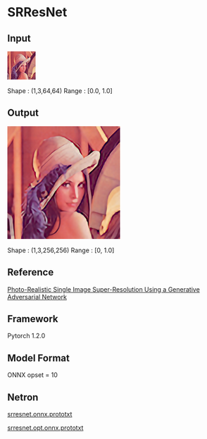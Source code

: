# SRResNet

## Input

![Input](lenna.png)

Shape : (1,3,64,64)
Range : [0.0, 1.0]

## Output

![Output](output.png)

Shape : (1,3,256,256)
Range : [0, 1.0]

## Reference

[Photo-Realistic Single Image Super-Resolution Using a Generative Adversarial Network](https://github.com/twtygqyy/pytorch-SRResNet)

## Framework

Pytorch 1.2.0

## Model Format

ONNX opset = 10

## Netron

[srresnet.onnx.prototxt](https://lutzroeder.github.io/netron/?url=https://storage.googleapis.com/ailia-models/srresnet/srresnetn.onnx.prototxt)

[srresnet.opt.onnx.prototxt](https://lutzroeder.github.io/netron/?url=https://storage.googleapis.com/ailia-models/srresnet/srresnet.opt.onnx.prototxt)


